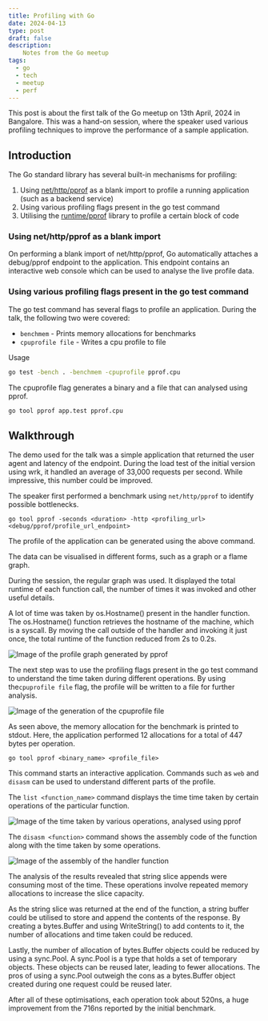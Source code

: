 ```yaml
---
title: Profiling with Go
date: 2024-04-13
type: post
draft: false
description:
    Notes from the Go meetup
tags:
  - go
  - tech
  - meetup
  - perf
---
```


This post is about the first talk of the Go meetup on 13th April, 2024 in Bangalore.
This was a hand-on session, where the speaker used various profiling techniques to improve the performance of a sample application.

## Introduction

The Go standard library has several built-in mechanisms for profiling:

1. Using [net/http/pprof](https://pkg.go.dev/net/http/pprof) as a blank import to profile a running application (such as a backend service)
2. Using various profiling flags present in the go test command
3. Utilising the [runtime/pprof](https://pkg.go.dev/runtime/pprof) library to profile a certain block of code

### Using net/http/pprof as a blank import

On performing a blank import of net/http/pprof, Go automatically attaches a debug/pprof endpoint to the application. 
This endpoint contains an interactive web console which can be used to analyse the live profile data.

### Using various profiling flags present in the go test command

The go test command has several flags to profile an application. During the talk, the following two were covered:

- `benchmem` - Prints memory allocations for benchmarks
- `cpuprofile file` - Writes a cpu profile to file

Usage

```sh
go test -bench . -benchmem -cpuprofile pprof.cpu
```

The cpuprofile flag generates a binary and a file that can analysed using pprof.

```sh
go tool pprof app.test pprof.cpu
```

## Walkthrough

The demo used for the talk was a simple application that returned the user agent and latency of the endpoint.
During the load test of the initial version using wrk, it handled an average of 33,000 requests per second. While impressive, this number could be improved.

The speaker first performed a benchmark using `net/http/pprof` to identify possible bottlenecks.
```
go tool pprof -seconds <duration> -http <profiling_url> <debug/pprof/profile_url_endpoint>
```
The profile of the application can be generated using the above command.

The data can be visualised in different forms, such as a graph or a flame graph.

During the session, the regular graph was used.
It displayed the total runtime of each function call, the number of times it was invoked and other useful details.

A lot of time was taken by os.Hostname() present in the handler function. The os.Hostname() function retrieves the hostname of the machine, which is a syscall. By moving the call outside of the handler and invoking it just once, the total runtime of the function reduced from 2s to 0.2s.

![Image of the profile graph generated by pprof](/static/images/posts/profiling-go/pprof_debug_profile_graph.jpeg)

The next step was to use the profiling flags present in the go test command to understand the time taken during different operations. By using the`cpuprofile file` flag, the profile will be written to a file for further analysis.

![Image of the generation of the cpuprofile file](/static/images/posts/profiling-go/go_test_flags.jpeg)

As seen above, the memory allocation for the benchmark is printed to stdout. Here, the application performed 12 allocations for a total of 447 bytes per operation.
```
go tool pprof <binary_name> <profile_file>
``` 
This command starts an interactive application. Commands such as `web` and `disasm` can be used to understand different parts of the profile.

The `list <function_name>` command displays the time time taken by certain operations of the particular function.

![Image of the time taken by various operations, analysed using pprof](/static/images/posts/profiling-go/pprof_line_time.jpeg)

The `disasm <function>` command shows the assembly code of the function along with the time taken by some operations.

![Image of the assembly of the handler function](/static/images/posts/profiling-go/pprof_line_asm_time.jpeg)

The analysis of the results revealed that string slice appends were consuming most of the time. These operations involve repeated memory allocations to increase the slice capacity.

As the string slice was returned at the end of the function, a string buffer could be utilised to store and append the contents of the response. By creating a bytes.Buffer and using WriteString() to add contents to it, the number of allocations and time taken could be reduced.

Lastly, the number of allocation of bytes.Buffer objects could be reduced by using a sync.Pool. A sync.Pool is a type that holds a set of temporary objects.
These objects can be reused later, leading to fewer allocations. The pros of using a sync.Pool outweigh the cons as a bytes.Buffer object created during one request could be reused later.

After all of these optimisations, each operation took about 520ns, a huge improvement from the 716ns reported by the initial benchmark.
